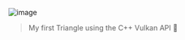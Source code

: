 ![image](https://github.com/user-attachments/assets/471a39d7-119f-4b99-9b18-619d05955c59)
> My first Triangle using the C++ Vulkan API 🎉

